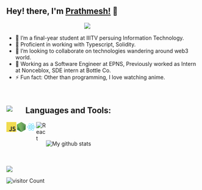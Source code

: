 ## Hey! there, I'm [Prathmesh!](https://prathmesh.me/) 👋

<img src="https://media1.tenor.com/images/9d0cb0eda3bece076b73f488a52238f5/tenor.gif" width="300" align='right'>
<br/>

- 🔭 I’m a final-year student at IIITV persuing Information Technology.
- 🌱 Proficient in working with Typescript, Solidity.  
- 👯 I’m looking to collaborate on technologies wandering around web3 world.
- 💬 Working as a Software Engineer at EPNS, Previously worked as Intern at Nonceblox, SDE intern at Bottle Co.
- ⚡ Fun fact: Other than programming, I love watching anime.


<br/>


## <img align='left' src="https://media.giphy.com/media/mTs11L9uuyGiI/giphy.gif" width="50"> Languages and Tools:

<img align="left" alt="JavaScript" width="26px" src="https://raw.githubusercontent.com/github/explore/80688e429a7d4ef2fca1e82350fe8e3517d3494d/topics/javascript/javascript.png" />
<img align="left" alt="Node.js" width="26px" src="https://raw.githubusercontent.com/github/explore/80688e429a7d4ef2fca1e82350fe8e3517d3494d/topics/nodejs/nodejs.png" />
<img align="left" alt="React" width="26px" src="https://raw.githubusercontent.com/github/explore/80688e429a7d4ef2fca1e82350fe8e3517d3494d/topics/react/react.png" />
<img align="left" alt="React" width="26px" src="https://upload.wikimedia.org/wikipedia/commons/thumb/1/18/ISO_C%2B%2B_Logo.svg/1200px-ISO_C%2B%2B_Logo.svg.png" />

<br/>
<br/>

![My github stats](https://github-readme-stats.vercel.app/api?username=prathmeshkhandelwal1&show_icons=true&theme=synthwave)

<br/>
<br/>

<a href="https://twitter.com/PrathmeshKhand7">
  <img align="center" src="https://github-readme-stats.vercel.app/api/top-langs/?username=prathmeshkhandelwal1&hide=html,css&layout=compact" />
</a>

![visitor Count](https://visitor-badge.laobi.icu/badge?page_id=prathmeshkhandelwal1.prathmeshkhandelwal1)

